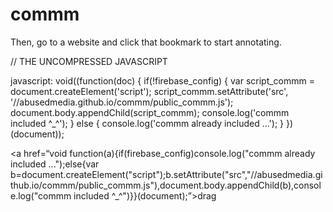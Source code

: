 # commm


Then, go to a website and click that bookmark to start annotating.

// THE UNCOMPRESSED JAVASCRIPT


javascript:
void((function(doc) {
    if(!firebase_config) {
        var script_commm = document.createElement('script');
            script_commm.setAttribute('src', '//abusedmedia.github.io/commm/public_commm.js');
        document.body.appendChild(script_commm);
        console.log('commm included ^_^');
    } else {
        console.log('commm already included ...');
    }
})(document));


<a href=“void function(a){if(firebase_config)console.log("commm already included ...");else{var b=document.createElement("script");b.setAttribute("src","//abusedmedia.github.io/commm/public_commm.js"),document.body.appendChild(b),console.log("commm included ^_^")}}(document);”>drag</a>